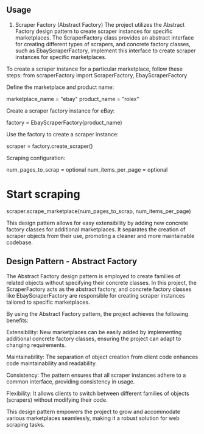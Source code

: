 ## Usage

1. Scraper Factory (Abstract Factory)
   The project utilizes the Abstract Factory design pattern to create scraper instances for specific marketplaces. The ScraperFactory class provides an abstract interface for creating different types of scrapers, and concrete factory classes, such as EbayScraperFactory, implement this interface to create scraper instances for specific marketplaces.

To create a scraper instance for a particular marketplace, follow these steps:
from scraperFactory import ScraperFactory, EbayScraperFactory

Define the marketplace and product name:

marketplace_name = "ebay"
product_name = "rolex"

Create a scraper factory instance for eBay:

factory = EbayScraperFactory(product_name)

Use the factory to create a scraper instance:

scraper = factory.create_scraper()

Scraping configuration:

num_pages_to_scrap = optional
num_items_per_page = optional

# Start scraping

scraper.scrape_marketplace(num_pages_to_scrap, num_items_per_page)

This design pattern allows for easy extensibility by adding new concrete factory classes for additional marketplaces. It separates the creation of scraper objects from their use, promoting a cleaner and more maintainable codebase.

## Design Pattern - Abstract Factory

The Abstract Factory design pattern is employed to create families of related objects without specifying their concrete classes. In this project, the ScraperFactory acts as the abstract factory, and concrete factory classes like EbayScraperFactory are responsible for creating scraper instances tailored to specific marketplaces.

By using the Abstract Factory pattern, the project achieves the following benefits:

Extensibility: New marketplaces can be easily added by implementing additional concrete factory classes, ensuring the project can adapt to changing requirements.

Maintainability: The separation of object creation from client code enhances code maintainability and readability.

Consistency: The pattern ensures that all scraper instances adhere to a common interface, providing consistency in usage.

Flexibility: It allows clients to switch between different families of objects (scrapers) without modifying their code.

This design pattern empowers the project to grow and accommodate various marketplaces seamlessly, making it a robust solution for web scraping tasks.
